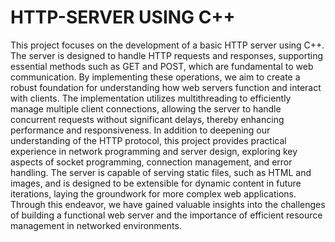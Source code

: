 # HTTP-SERVER USING C++

This project focuses on the development of a basic HTTP server using C++. The server is designed to handle HTTP requests and responses, supporting essential methods such as GET and POST, which are fundamental to web communication. By implementing these operations, we aim to create a robust foundation for understanding how web servers function and interact with clients. The implementation utilizes multithreading to efficiently manage multiple client connections, allowing the server to handle concurrent requests without significant delays, thereby enhancing performance and responsiveness. In addition to deepening our understanding of the HTTP protocol, this project provides practical experience in network programming and server design, exploring key aspects of socket programming, connection management, and error handling. The server is capable of serving static files, such as HTML and images, and is designed to be extensible for dynamic content in future iterations, laying the groundwork for more complex web applications. Through this endeavor, we have gained valuable insights into the challenges of building a functional web server and the importance of efficient resource management in networked environments.